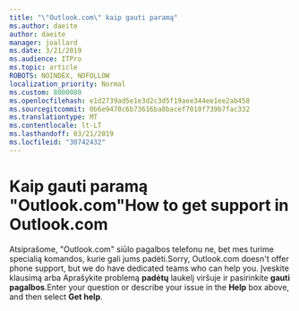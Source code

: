 ```yaml
---
title: "\"Outlook.com\" kaip gauti paramą"
ms.author: daeite
author: daeite
manager: joallard
ms.date: 3/21/2019
ms.audience: ITPro
ms.topic: article
ROBOTS: NOINDEX, NOFOLLOW
localization_priority: Normal
ms.custom: 8000080
ms.openlocfilehash: e1d2739ad5e1e3d2c3d5f19aee344ee1ee2ab458
ms.sourcegitcommit: 0b6e9470c6b73616ba8bacef7010f739b7fac332
ms.translationtype: MT
ms.contentlocale: lt-LT
ms.lasthandoff: 03/21/2019
ms.locfileid: "30742432"
---
```

# <a name="how-to-get-support-in-outlookcom"></a><span data-ttu-id="0cdbb-102">Kaip gauti paramą "Outlook.com"</span><span class="sxs-lookup"><span data-stu-id="0cdbb-102">How to get support in Outlook.com</span></span>

<span data-ttu-id="0cdbb-103">Atsiprašome, "Outlook.com" siūlo pagalbos telefonu ne, bet mes turime specialią komandos, kurie gali jums padėti.</span><span class="sxs-lookup"><span data-stu-id="0cdbb-103">Sorry, Outlook.com doesn't offer phone support, but we do have dedicated teams who can help you.</span></span>
<span data-ttu-id="0cdbb-104">Įveskite klausimą arba Aprašykite problemą **padėtų** laukelį viršuje ir pasirinkite **gauti pagalbos**.</span><span class="sxs-lookup"><span data-stu-id="0cdbb-104">Enter your question or describe your issue in the **Help** box above, and then select **Get help**.</span></span>


